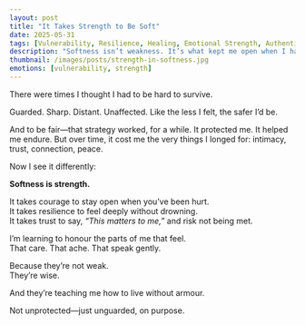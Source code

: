 ```yaml
---
layout: post
title: "It Takes Strength to Be Soft"
date: 2025-05-31
tags: [Vulnerability, Resilience, Healing, Emotional Strength, Authenticity]
description: "Softness isn’t weakness. It’s what kept me open when I had every reason to shut down."
thumbnail: /images/posts/strength-in-softness.jpg
emotions: [vulnerability, strength]
---
```


There were times I thought I had to be hard to survive.

Guarded. Sharp. Distant. Unaffected. Like the less I felt, the safer I’d be.

And to be fair—that strategy worked, for a while. It protected me. It helped me endure. But over time, it cost me the very things I longed for: intimacy, trust, connection, peace.

Now I see it differently:

**Softness is strength.**

It takes courage to stay open when you’ve been hurt.  
It takes resilience to feel deeply without drowning.  
It takes trust to say, *“This matters to me,”* and risk not being met.

I’m learning to honour the parts of me that feel.  
That care. That ache. That speak gently.

Because they’re not weak.  
They’re wise.

And they’re teaching me how to live without armour.

Not unprotected—just unguarded, on purpose.
